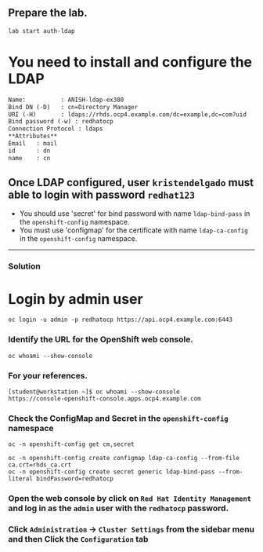 ## Prepare the lab.
```
lab start auth-ldap
```

# You need to install and configure the LDAP 
```html
Name:          : ANISH-ldap-ex380
Bind DN (-D)   : cn=Directory Manager
URI (-H)       : ldaps://rhds.ocp4.example.com/dc=example,dc=com?uid
Bind password (-w) : redhatocp
Connection Protocol : ldaps
**Attributes**
Email   : mail
id      : dn
name    : cn
```
## Once LDAP configured, user `kristendelgado` must able to login with password `redhat123`
- You should use 'secret' for bind password with name `ldap-bind-pass` in the `openshift-config` namespace.
- You must use 'configmap' for the certificate with name `ldap-ca-config` in the `openshift-config` namespace.
---


### Solution 
# Login by admin user
```
oc login -u admin -p redhatocp https://api.ocp4.example.com:6443
```
### Identify the URL for the OpenShift web console.
```
oc whoami --show-console
```
### For your references.
```
[student@workstation ~]$ oc whoami --show-console
https://console-openshift-console.apps.ocp4.example.com
```
### Check the ConfigMap and Secret in the `openshift-config` namespace
```
oc -n openshift-config get cm,secret
```
```
oc -n openshift-config create configmap ldap-ca-config --from-file ca.crt=rhds_ca.crt 
oc -n openshift-config create secret generic ldap-bind-pass --from-literal bindPassword=redhatocp 
```
### Open the web console by click on `Red Hat Identity Management` and log in as the `admin` user with the `redhatocp` password.
### Click `Administration` → `Cluster Settings` from the sidebar menu and then Click the `Configuration` tab
